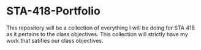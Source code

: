 # STA-418-Portfolio
This repository will be a collection of everything I will be doing for STA 418 as it pertains to the class objectives. This collection will strictly have my work that satifies our class objectives.  
